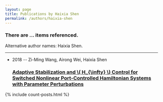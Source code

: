 ```yaml
---
layout: page
title: Publications by Haixia Shen
permalink: /authors/haixia-shen
---
```


<h3 id="number-posts">There are ... items referenced.</h3>
<p id='info-authors'>Alternative author names: Haixia Shen.</p>
<hr />
<ul class="post-list">
<li><span class='post-meta'>2018 -- Zi-Ming Wang, Airong Wei, Haixia Shen</span><h3><a class='post-link' href="{{ site.baseurl }}/adaptive-stabilization-and-lt-tex-gt-h-infty-lt-tex-gt-control-for-switched-nonlinear-port-controlled-hamiltonian-systems-with-parameter-perturbations">Adaptive Stabilization and \( H_{\infty} \) Control for Switched Nonlinear Port-Controlled Hamiltonian Systems with Parameter Perturbations</a></h3></li>

</ul>
{% include count-posts.html %}
